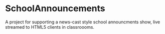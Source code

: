 # SchoolAnnouncements
A project for supporting a news-cast style school announcments show, live streamed to HTML5 clients in classroooms.
